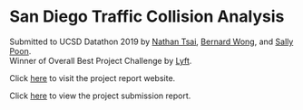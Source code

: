 # San Diego Traffic Collision Analysis
Submitted to UCSD Datathon 2019 by [Nathan Tsai](https://www.github.com/nhtsai/), [Bernard Wong](https://github.com/bew030), and [Sally Poon](https://github.com/SallyPoon).  
Winner of Overall Best Project Challenge by [Lyft](https://www.lyft.com/).  

Click [here](https://nhtsai.github.io/datathon2019/) to visit the project report website.

Click [here](/finalsubmission.pdf) to view the project submission report.
